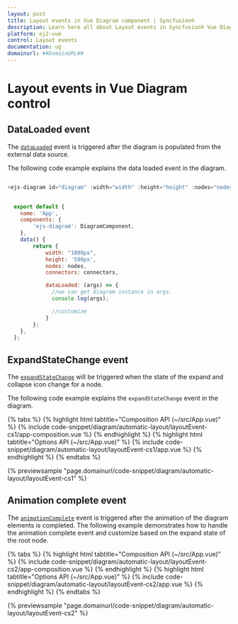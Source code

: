 ```yaml
---
layout: post
title: Layout events in Vue Diagram component | Syncfusion®
description: Learn here all about Layout events in Syncfusion® Vue Diagram component of Syncfusion Essential® JS 2 and more.
platform: ej2-vue
control: Layout events
documentation: ug
domainurl: ##DomainURL##
---
```


# Layout events in Vue Diagram control

## DataLoaded event

The [`dataLoaded`](https://ej2.syncfusion.com/vue/documentation/api/diagram/iDataLoadedEventArgs/) event is triggered after the diagram is populated from the external data source.

The following code example explains the data loaded event in the diagram.

```javascript

<ejs-diagram id="diagram" :width="width" :height="height" :nodes="nodes" :connectors="connectors" :click="animationComplete"></ejs-diagram>
    

  export default {
    name: 'App',
    components: {
        'ejs-diagram': DiagramComponent,
    },
    data() {
        return {
            width: "1000px",
            height: '590px',
            nodes: nodes,
            connectors: connectors,

            dataLoaded: (args) => {
              //we can get diagram instance in args.
              console.log(args);

              //customize
            }
        };
    },
  };

```

## ExpandStateChange event

The [`expandStateChange`](https://ej2.syncfusion.com/vue/documentation/api/diagram/iExpandStateChangeEventArgs/) will be triggered when the state of the expand and collapse icon change for a node.

The following code example explains the `expandStateChange` event in the diagram.

{% tabs %}
{% highlight html tabtitle="Composition API (~/src/App.vue)" %}
{% include code-snippet/diagram/automatic-layout/layoutEvent-cs1/app-composition.vue %}
{% endhighlight %}
{% highlight html tabtitle="Options API (~/src/App.vue)" %}
{% include code-snippet/diagram/automatic-layout/layoutEvent-cs1/app.vue %}
{% endhighlight %}
{% endtabs %}
        
{% previewsample "page.domainurl/code-snippet/diagram/automatic-layout/layoutEvent-cs1" %}

## Animation complete event

The [`animationComplete`](https://ej2.syncfusion.com/vue/documentation/api/diagram/#animationcomplete) event is triggered after the animation of the diagram elements is completed. The following example demonstrates how to handle the animation complete event and customize based on the expand state of the root node.


{% tabs %}
{% highlight html tabtitle="Composition API (~/src/App.vue)" %}
{% include code-snippet/diagram/automatic-layout/layoutEvent-cs2/app-composition.vue %}
{% endhighlight %}
{% highlight html tabtitle="Options API (~/src/App.vue)" %}
{% include code-snippet/diagram/automatic-layout/layoutEvent-cs2/app.vue %}
{% endhighlight %}
{% endtabs %}
        
{% previewsample "page.domainurl/code-snippet/diagram/automatic-layout/layoutEvent-cs2" %}
